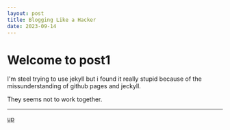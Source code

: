 ```yaml
---
layout: post
title: Blogging Like a Hacker
date: 2023-09-14
---
```


# Welcome to post1

I'm steel trying to use jekyll but i found it really stupid because of the missunderstanding of github pages and jeckyll.

They seems not to work together.

---

[up](./)
